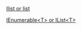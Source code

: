 [Ilist or list](https://stackoverflow.com/questions/8717582/why-use-ilist-or-list)

<a href="https://stackoverflow.com/questions/1072614/should-i-always-return-ienumerablet-instead-of-ilistt">IEnumerable&lt;T&gt; or IList&lt;T&gt;</a>
